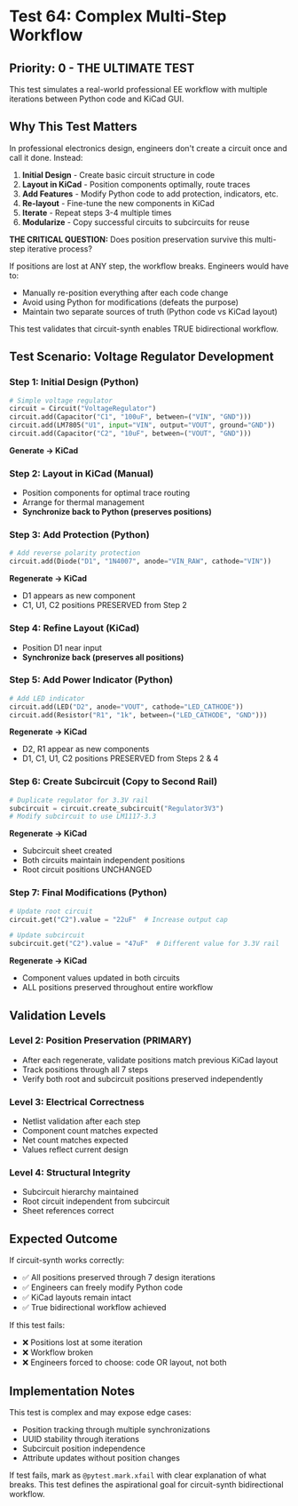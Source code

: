 # Test 64: Complex Multi-Step Workflow

## Priority: 0 - THE ULTIMATE TEST

This test simulates a real-world professional EE workflow with multiple iterations between Python code and KiCad GUI.

## Why This Test Matters

In professional electronics design, engineers don't create a circuit once and call it done. Instead:

1. **Initial Design** - Create basic circuit structure in code
2. **Layout in KiCad** - Position components optimally, route traces
3. **Add Features** - Modify Python code to add protection, indicators, etc.
4. **Re-layout** - Fine-tune the new components in KiCad
5. **Iterate** - Repeat steps 3-4 multiple times
6. **Modularize** - Copy successful circuits to subcircuits for reuse

**THE CRITICAL QUESTION:** Does position preservation survive this multi-step iterative process?

If positions are lost at ANY step, the workflow breaks. Engineers would have to:
- Manually re-position everything after each code change
- Avoid using Python for modifications (defeats the purpose)
- Maintain two separate sources of truth (Python code vs KiCad layout)

This test validates that circuit-synth enables TRUE bidirectional workflow.

## Test Scenario: Voltage Regulator Development

### Step 1: Initial Design (Python)
```python
# Simple voltage regulator
circuit = Circuit("VoltageRegulator")
circuit.add(Capacitor("C1", "100uF", between=("VIN", "GND")))
circuit.add(LM7805("U1", input="VIN", output="VOUT", ground="GND"))
circuit.add(Capacitor("C2", "10uF", between=("VOUT", "GND")))
```
**Generate → KiCad**

### Step 2: Layout in KiCad (Manual)
- Position components for optimal trace routing
- Arrange for thermal management
- **Synchronize back to Python (preserves positions)**

### Step 3: Add Protection (Python)
```python
# Add reverse polarity protection
circuit.add(Diode("D1", "1N4007", anode="VIN_RAW", cathode="VIN"))
```
**Regenerate → KiCad**
- D1 appears as new component
- C1, U1, C2 positions PRESERVED from Step 2

### Step 4: Refine Layout (KiCad)
- Position D1 near input
- **Synchronize back (preserves all positions)**

### Step 5: Add Power Indicator (Python)
```python
# Add LED indicator
circuit.add(LED("D2", anode="VOUT", cathode="LED_CATHODE"))
circuit.add(Resistor("R1", "1k", between=("LED_CATHODE", "GND")))
```
**Regenerate → KiCad**
- D2, R1 appear as new components
- D1, C1, U1, C2 positions PRESERVED from Steps 2 & 4

### Step 6: Create Subcircuit (Copy to Second Rail)
```python
# Duplicate regulator for 3.3V rail
subcircuit = circuit.create_subcircuit("Regulator3V3")
# Modify subcircuit to use LM1117-3.3
```
**Regenerate → KiCad**
- Subcircuit sheet created
- Both circuits maintain independent positions
- Root circuit positions UNCHANGED

### Step 7: Final Modifications (Python)
```python
# Update root circuit
circuit.get("C2").value = "22uF"  # Increase output cap

# Update subcircuit
subcircuit.get("C2").value = "47uF"  # Different value for 3.3V rail
```
**Regenerate → KiCad**
- Component values updated in both circuits
- ALL positions preserved throughout entire workflow

## Validation Levels

### Level 2: Position Preservation (PRIMARY)
- After each regenerate, validate positions match previous KiCad layout
- Track positions through all 7 steps
- Verify both root and subcircuit positions preserved independently

### Level 3: Electrical Correctness
- Netlist validation after each step
- Component count matches expected
- Net count matches expected
- Values reflect current design

### Level 4: Structural Integrity
- Subcircuit hierarchy maintained
- Root circuit independent from subcircuit
- Sheet references correct

## Expected Outcome

If circuit-synth works correctly:
- ✅ All positions preserved through 7 design iterations
- ✅ Engineers can freely modify Python code
- ✅ KiCad layouts remain intact
- ✅ True bidirectional workflow achieved

If this test fails:
- ❌ Positions lost at some iteration
- ❌ Workflow broken
- ❌ Engineers forced to choose: code OR layout, not both

## Implementation Notes

This test is complex and may expose edge cases:
- Position tracking through multiple synchronizations
- UUID stability through iterations
- Subcircuit position independence
- Attribute updates without position changes

If test fails, mark as `@pytest.mark.xfail` with clear explanation of what breaks.
This test defines the aspirational goal for circuit-synth bidirectional workflow.
